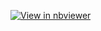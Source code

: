 [![View in nbviewer](https://img.shields.io/badge/view%20in-nbviewer-orange?logo=jupyter)](nbviewer.org/url/github.com/MaxwellMensah/TORCHVISION/raw/pytorch_torchvision/transforms_illustrations_compressed.ipynb)


